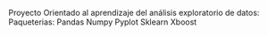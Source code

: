 Proyecto Orientado al aprendizaje del análisis exploratorio de datos:
Paqueterias:
Pandas
Numpy
Pyplot
Sklearn
Xboost
